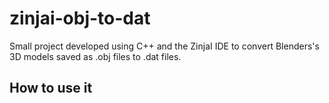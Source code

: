 # zinjai-obj-to-dat
Small project developed using C++ and the ZinjaI IDE to convert Blenders's 3D models saved as .obj files to .dat files.

## How to use it



